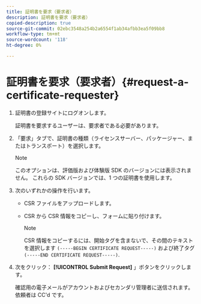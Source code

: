 ```yaml
---
title: 証明書を要求（要求者）
description: 証明書を要求（要求者）
copied-description: true
source-git-commit: 02ebc3548a254b2a6554f1ab34afbb3ea5f09bb8
workflow-type: tm+mt
source-wordcount: '118'
ht-degree: 0%

---
```


# 証明書を要求（要求者）{#request-a-certificate-requester}

1. 証明書の登録サイトにログオンします。

   証明書を要求するユーザーは、要求者である必要があります。

1. 「要求」タブで、証明書の種類（ライセンスサーバー、パッケージャー、またはトランスポート）を選択します。

   >[!NOTE]
   >
   >このオプションは、評価版および体験版 SDK のバージョンには表示されません。 これらの SDK バージョンでは、1 つの証明書を使用します。

1. 次のいずれかの操作を行います。

   * CSR ファイルをアップロードします。
   * CSR から CSR 情報をコピーし、フォームに貼り付けます。

     >[!NOTE]
     >
     >CSR 情報をコピーするには、開始タグを含まないで、その間のテキストを選択します `(-----BEGIN CERTIFICATE REQUEST-----)` および終了タグ `(-----END CERTIFICATE REQUEST-----)`.

1. 次をクリック： **[!UICONTROL Submit Request]** 」ボタンをクリックします。

   確認用の電子メールがアカウントおよびセカンダリ管理者に送信されます。 依頼者は CC&#39;d です。
